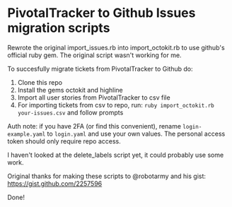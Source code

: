 # PivotalTracker to Github Issues migration scripts

Rewrote the original import_issues.rb into import_octokit.rb to use github's official ruby gem. The original script wasn't working for me.

To succesfully migrate tickets from PivotalTracker to Github do:

1. Clone this repo
2. Install the gems octokit and highline
3. Import all user stories from PivotalTracker to csv file
4. For importing tickets from csv to repo, run: `ruby import_octokit.rb your-issues.csv` and follow prompts

Auth note: if you have 2FA (or find this convenient), rename `login-example.yaml` to `login.yaml` and use your own values. The personal access token should only require repo access.

I haven't looked at the delete_labels script yet, it could probably use some work.

Original thanks for making these scripts to @robotarmy and his gist: https://gist.github.com/2257596

Done!
